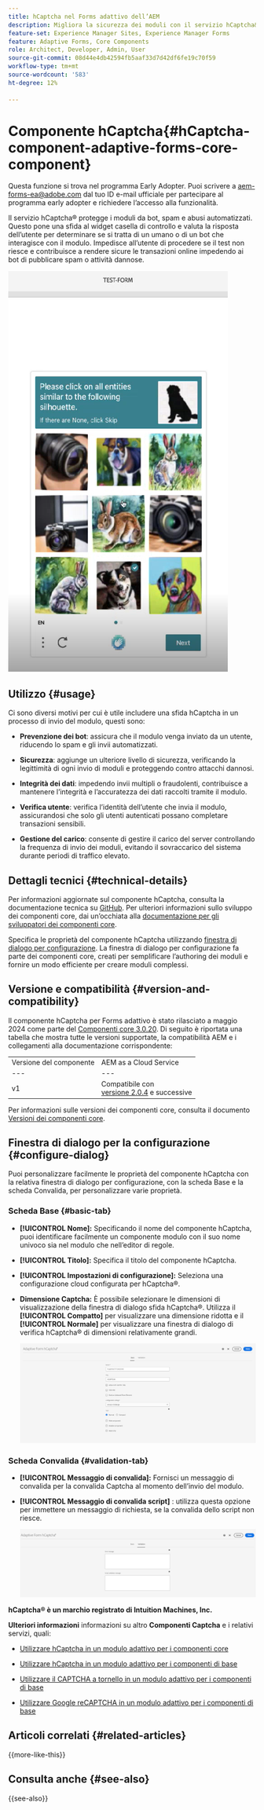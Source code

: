 ```yaml
---
title: hCaptcha nel Forms adattivo dell’AEM
description: Migliora la sicurezza dei moduli con il servizio hCaptcha&reg; senza sforzo. Guida passo passo all'interno!
feature-set: Experience Manager Sites, Experience Manager Forms
feature: Adaptive Forms, Core Components
role: Architect, Developer, Admin, User
source-git-commit: 08d44e4db42594fb5aaf33d7d42df6fe19c70f59
workflow-type: tm+mt
source-wordcount: '583'
ht-degree: 12%

---
```


# Componente hCaptcha{#hCaptcha-component-adaptive-forms-core-component}

<span class="preview"> Questa funzione si trova nel programma Early Adopter. Puoi scrivere a aem-forms-ea@adobe.com dal tuo ID e-mail ufficiale per partecipare al programma early adopter e richiedere l’accesso alla funzionalità. </span>

Il servizio hCaptcha® protegge i moduli da bot, spam e abusi automatizzati. Questo pone una sfida al widget casella di controllo e valuta la risposta dell’utente per determinare se si tratta di un umano o di un bot che interagisce con il modulo. Impedisce all’utente di procedere se il test non riesce e contribuisce a rendere sicure le transazioni online impedendo ai bot di pubblicare spam o attività dannose.

![Captcha®](/help/adaptive-forms/assets/hCaptcha-challenge.png)

## Utilizzo {#usage}

Ci sono diversi motivi per cui è utile includere una sfida hCaptcha in un processo di invio del modulo, questi sono:

- **Prevenzione dei bot**: assicura che il modulo venga inviato da un utente, riducendo lo spam e gli invii automatizzati.

- **Sicurezza**: aggiunge un ulteriore livello di sicurezza, verificando la legittimità di ogni invio di moduli e proteggendo contro attacchi dannosi.

- **Integrità dei dati**: impedendo invii multipli o fraudolenti, contribuisce a mantenere l’integrità e l’accuratezza dei dati raccolti tramite il modulo.

- **Verifica utente**: verifica l’identità dell’utente che invia il modulo, assicurandosi che solo gli utenti autenticati possano completare transazioni sensibili.

- **Gestione del carico**: consente di gestire il carico del server controllando la frequenza di invio dei moduli, evitando il sovraccarico del sistema durante periodi di traffico elevato.

## Dettagli tecnici {#technical-details}

Per informazioni aggiornate sul componente hCaptcha, consulta la documentazione tecnica su [GitHub](https://github.com/adobe/aem-core-forms-components/blob/master/ui.af.apps/src/main/content/jcr_root/apps/core/fd/components/form/hCaptcha/v1/hCaptcha/README.md). Per ulteriori informazioni sullo sviluppo dei componenti core, dai un’occhiata alla [documentazione per gli sviluppatori dei componenti core](/help/developing/overview.md).

Specifica le proprietà del componente hCaptcha utilizzando [finestra di dialogo per configurazione](#configure-dialog). La finestra di dialogo per configurazione fa parte dei componenti core, creati per semplificare l’authoring dei moduli e fornire un modo efficiente per creare moduli complessi.

## Versione e compatibilità {#version-and-compatibility}


Il componente hCaptcha per Forms adattivo è stato rilasciato a maggio 2024 come parte del [Componenti core 3.0.20](https://github.com/adobe/aem-core-forms-components/commit/a4cb97131ffad47137a8f5f173401128a1cf3491). Di seguito è riportata una tabella che mostra tutte le versioni supportate, la compatibilità AEM e i collegamenti alla documentazione corrispondente:

|  |  |
|---|---|
| Versione del componente | AEM as a Cloud Service |
| --- | --- |
| v1 | Compatibile con <br>[versione 2.0.4](/help/adaptive-forms/version.md) e successive | Compatibile | Compatibile |

Per informazioni sulle versioni dei componenti core, consulta il documento [Versioni dei componenti core](/help/adaptive-forms/version.md).

## Finestra di dialogo per la configurazione {#configure-dialog}

Puoi personalizzare facilmente le proprietà del componente hCaptcha con la relativa finestra di dialogo per configurazione, con la scheda Base e la scheda Convalida, per personalizzare varie proprietà.

### Scheda Base {#basic-tab}

- **[!UICONTROL Nome]:** Specificando il nome del componente hCaptcha, puoi identificare facilmente un componente modulo con il suo nome univoco sia nel modulo che nell’editor di regole.
- **[!UICONTROL Titolo]:** Specifica il titolo del componente hCaptcha.
- **[!UICONTROL Impostazioni di configurazione]:** Seleziona una configurazione cloud configurata per hCaptcha®.
- **Dimensione Captcha:** È possibile selezionare le dimensioni di visualizzazione della finestra di dialogo sfida hCaptcha®. Utilizza il **[!UICONTROL Compatto]** per visualizzare una dimensione ridotta e il **[!UICONTROL Normale]** per visualizzare una finestra di dialogo di verifica hCaptcha® di dimensioni relativamente grandi.<!-- or **[!UICONTROL Invisible]** to validate hCaptcha&reg; without explicitly rendering the checkbox widget on the user interface. -->

  ![Scheda di base hCaptcha](/help/adaptive-forms/assets/hcaptcha-basic.png)

### Scheda Convalida {#validation-tab}

- **[!UICONTROL Messaggio di convalida]:** Fornisci un messaggio di convalida per la convalida Captcha al momento dell’invio del modulo.
- **[!UICONTROL Messaggio di convalida script]** : utilizza questa opzione per immettere un messaggio di richiesta, se la convalida dello script non riesce.

  ![Scheda di convalida hCaptcha](/help/adaptive-forms/assets/hcaptcha-validation-tab.png)

**hCaptcha® è un marchio registrato di Intuition Machines, Inc.**

**Ulteriori informazioni** informazioni su altro **Componenti Captcha** e i relativi servizi, quali:

- [Utilizzare hCaptcha in un modulo adattivo per i componenti core](https://experienceleague.adobe.com/en/docs/experience-manager-cloud-service/content/forms/adaptive-forms-authoring/authoring-adaptive-forms-core-components/create-an-adaptive-form-on-forms-cs/integrate-adaptive-forms-hCaptcha-core-components)

- [Utilizzare hCaptcha in un modulo adattivo per i componenti di base](https://experienceleague.adobe.com/en/docs/experience-manager-cloud-service/content/forms/adaptive-forms-authoring/authoring-adaptive-forms-foundation-components/add-components-to-an-adaptive-form/integrate-adaptive-forms-hcaptcha)

- [Utilizzare il CAPTCHA a tornello in un modulo adattivo per i componenti di base](https://experienceleague.adobe.com/en/docs/experience-manager-cloud-service/content/forms/adaptive-forms-authoring/authoring-adaptive-forms-foundation-components/add-components-to-an-adaptive-form/integrate-adaptive-forms-turnstile)

- [Utilizzare Google reCAPTCHA in un modulo adattivo per i componenti di base](https://experienceleague.adobe.com/en/docs/experience-manager-cloud-service/content/forms/adaptive-forms-authoring/authoring-adaptive-forms-core-components/create-an-adaptive-form-on-forms-cs/captcha-adaptive-forms-core-components)

## Articoli correlati {#related-articles}

{{more-like-this}}

## Consulta anche {#see-also}

{{see-also}}